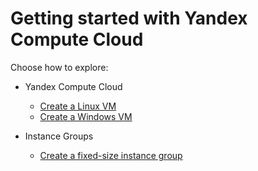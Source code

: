 # Getting started with Yandex Compute Cloud

Choose how to explore:

- Yandex Compute Cloud
    - [Create a Linux VM](quick-create-linux.md)
    - [Create a Windows VM](quick-create-windows.md)

- Instance Groups
    - [Create a fixed-size instance group](ig.md)

